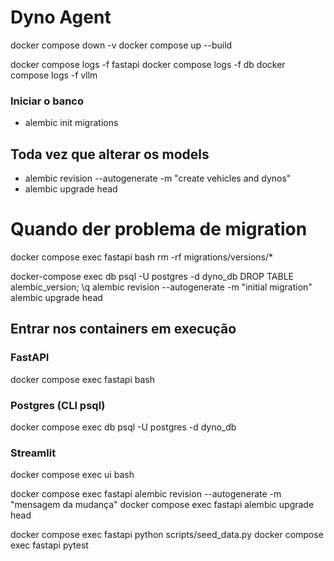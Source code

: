 # Dyno Agent

docker compose down -v
docker compose up --build

docker compose logs -f fastapi
docker compose logs -f db
docker compose logs -f vllm

### Iniciar o banco
- alembic init migrations

## Toda vez que alterar os models
- alembic revision --autogenerate -m "create vehicles and dynos"
- alembic upgrade head



# Quando der problema de migration
docker compose exec fastapi bash
rm -rf migrations/versions/*

docker-compose exec db psql -U postgres -d dyno_db
DROP TABLE alembic_version;
\q
alembic revision --autogenerate -m "initial migration"
alembic upgrade head


## Entrar nos containers em execução
### FastAPI
docker compose exec fastapi bash

### Postgres (CLI psql)
docker compose exec db psql -U postgres -d dyno_db

### Streamlit
docker compose exec ui bash



docker compose exec fastapi alembic revision --autogenerate -m "mensagem da mudança"
docker compose exec fastapi alembic upgrade head

docker compose exec fastapi python scripts/seed_data.py
docker compose exec fastapi pytest
